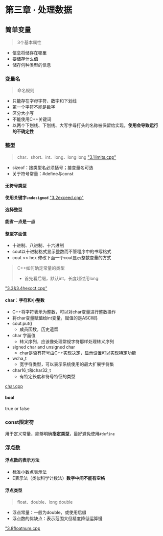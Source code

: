 # 第三章 · 处理数据
## 简单变量
> 3个基本属性
- 信息将储存在哪里
- 要储存什么值
- 储存何种类型的信息
### 变量名
> 命名规则
- 只能存在字母字符、数字和下划线
- 第一个字符不能是数字
- 区分大小写
- 不能使用C++关键词
- 以两个下划线、下划线、大写字母打头的名称被保留给实现，**使用会导致运行的不确定性**
### 整型
> char、short、int、long、long long
["3.1limits.cpp"](../../code/bookcode/C++primerplus/chapter3/3.1_limits.cpp)

- sizeof：接类型名必须括号；接变量名可选
- 关于符号常量：#define与const
#### 无符号类型
**使用关键字`undesigned`**
["3.2exceed.cpp"](../../code/bookcode/C++primerplus/chapter3/3.2exceed.cpp)
#### 选择整型
**能省一点是一点**
#### 整型字面值
- 十进制、八进制、十六进制
- cout以十进制格式显示整数而不管程序中的书写格式
- cout << hex 修改下面一个cout显示整数变量的方式

> C++如何确定常量的类型
> - 首先看后缀，默认int，长度超过用long

["3.3&3.4hexoct.cpp"](../../code/bookcode/C++primerplus/chapter3/3.3_hexoct.cpp)

#### char：字符和小整数
- C++将字符表示为整数，可以对char变量进行整数操作
- 将char变量赋值给int变量，赋值的是ASCII码
- cout.put()
    - 成员函数，历史遗留
- char 字面值
    - 转义序列，应该像处理常规字符那样处理转义序列
- signed char and unsigned char
    - char是否有符号由C++实现决定，显示设置可以实现特定功能
- wcha_t
    - 宽字符类型，可以表示系统使用的最大扩展字符集
- char16_t和char32_t
    - 有特定长度和符号特征的类型


[char.cpp](../../code/bookcode/C++primerplus/chapter3/3.5and6_chartype.cpp)

#### bool
true or false

### const限定符
用于定义常量，能够明确**指定类型**，最好避免使用`#define`

### 浮点数
#### 浮点数的表示方法
- 标准小数点表示法
- E表示法（类似科学计数法）**数字中间不能有空格**

#### 浮点类型
> float、double、long double

- 浮点常量：一般为double，或使用后缀
- 浮点数的优缺点：表示范围大但精度降低运算慢

["3.8floatnum.cpp](../../code/bookcode/C++primerplus/chapter3/3.8_floatnum.cpp)






